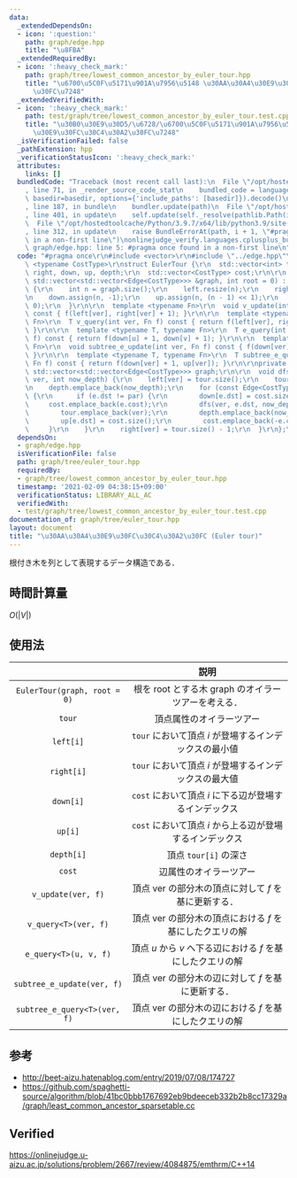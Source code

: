 ```yaml
---
data:
  _extendedDependsOn:
  - icon: ':question:'
    path: graph/edge.hpp
    title: "\u8FBA"
  _extendedRequiredBy:
  - icon: ':heavy_check_mark:'
    path: graph/tree/lowest_common_ancestor_by_euler_tour.hpp
    title: "\u6700\u5C0F\u5171\u901A\u7956\u5148 \u30AA\u30A4\u30E9\u30FC\u30C4\u30A2\
      \u30FC\u7248"
  _extendedVerifiedWith:
  - icon: ':heavy_check_mark:'
    path: test/graph/tree/lowest_common_ancestor_by_euler_tour.test.cpp
    title: "\u30B0\u30E9\u30D5/\u6728/\u6700\u5C0F\u5171\u901A\u7956\u5148 \u30AA\u30A4\
      \u30E9\u30FC\u30C4\u30A2\u30FC\u7248"
  _isVerificationFailed: false
  _pathExtension: hpp
  _verificationStatusIcon: ':heavy_check_mark:'
  attributes:
    links: []
  bundledCode: "Traceback (most recent call last):\n  File \"/opt/hostedtoolcache/Python/3.9.7/x64/lib/python3.9/site-packages/onlinejudge_verify/documentation/build.py\"\
    , line 71, in _render_source_code_stat\n    bundled_code = language.bundle(stat.path,\
    \ basedir=basedir, options={'include_paths': [basedir]}).decode()\n  File \"/opt/hostedtoolcache/Python/3.9.7/x64/lib/python3.9/site-packages/onlinejudge_verify/languages/cplusplus.py\"\
    , line 187, in bundle\n    bundler.update(path)\n  File \"/opt/hostedtoolcache/Python/3.9.7/x64/lib/python3.9/site-packages/onlinejudge_verify/languages/cplusplus_bundle.py\"\
    , line 401, in update\n    self.update(self._resolve(pathlib.Path(included), included_from=path))\n\
    \  File \"/opt/hostedtoolcache/Python/3.9.7/x64/lib/python3.9/site-packages/onlinejudge_verify/languages/cplusplus_bundle.py\"\
    , line 312, in update\n    raise BundleErrorAt(path, i + 1, \"#pragma once found\
    \ in a non-first line\")\nonlinejudge_verify.languages.cplusplus_bundle.BundleErrorAt:\
    \ graph/edge.hpp: line 5: #pragma once found in a non-first line\n"
  code: "#pragma once\r\n#include <vector>\r\n#include \"../edge.hpp\"\r\n\r\ntemplate\
    \ <typename CostType>\r\nstruct EulerTour {\r\n  std::vector<int> tour, left,\
    \ right, down, up, depth;\r\n  std::vector<CostType> cost;\r\n\r\n  EulerTour(const\
    \ std::vector<std::vector<Edge<CostType>>> &graph, int root = 0) : graph(graph)\
    \ {\r\n    int n = graph.size();\r\n    left.resize(n);\r\n    right.resize(n);\r\
    \n    down.assign(n, -1);\r\n    up.assign(n, (n - 1) << 1);\r\n    dfs(-1, root,\
    \ 0);\r\n  }\r\n\r\n  template <typename Fn>\r\n  void v_update(int ver, Fn f)\
    \ const { f(left[ver], right[ver] + 1); }\r\n\r\n  template <typename T, typename\
    \ Fn>\r\n  T v_query(int ver, Fn f) const { return f(left[ver], right[ver] + 1);\
    \ }\r\n\r\n  template <typename T, typename Fn>\r\n  T e_query(int u, int v, Fn\
    \ f) const { return f(down[u] + 1, down[v] + 1); }\r\n\r\n  template <typename\
    \ Fn>\r\n  void subtree_e_update(int ver, Fn f) const { f(down[ver] + 1, up[ver]);\
    \ }\r\n\r\n  template <typename T, typename Fn>\r\n  T subtree_e_query(int ver,\
    \ Fn f) const { return f(down[ver] + 1, up[ver]); }\r\n\r\nprivate:\r\n  const\
    \ std::vector<std::vector<Edge<CostType>>> graph;\r\n\r\n  void dfs(int par, int\
    \ ver, int now_depth) {\r\n    left[ver] = tour.size();\r\n    tour.emplace_back(ver);\r\
    \n    depth.emplace_back(now_depth);\r\n    for (const Edge<CostType> &e : graph[ver])\
    \ {\r\n      if (e.dst != par) {\r\n        down[e.dst] = cost.size();\r\n   \
    \     cost.emplace_back(e.cost);\r\n        dfs(ver, e.dst, now_depth + 1);\r\n\
    \        tour.emplace_back(ver);\r\n        depth.emplace_back(now_depth);\r\n\
    \        up[e.dst] = cost.size();\r\n        cost.emplace_back(-e.cost);\r\n \
    \     }\r\n    }\r\n    right[ver] = tour.size() - 1;\r\n  }\r\n};\r\n"
  dependsOn:
  - graph/edge.hpp
  isVerificationFile: false
  path: graph/tree/euler_tour.hpp
  requiredBy:
  - graph/tree/lowest_common_ancestor_by_euler_tour.hpp
  timestamp: '2021-02-09 04:38:15+09:00'
  verificationStatus: LIBRARY_ALL_AC
  verifiedWith:
  - test/graph/tree/lowest_common_ancestor_by_euler_tour.test.cpp
documentation_of: graph/tree/euler_tour.hpp
layout: document
title: "\u30AA\u30A4\u30E9\u30FC\u30C4\u30A2\u30FC (Euler tour)"
---
```


根付き木を列として表現するデータ構造である．


## 時間計算量

$O(\lvert V \rvert)$


## 使用法

||説明|
|:--:|:--:|
|`EulerTour(graph, root = 0)`|根を $\mathrm{root}$ とする木 $\mathrm{graph}$ のオイラーツアーを考える．|
|`tour`|頂点属性のオイラーツアー|
|`left[i]`|`tour` において頂点 $i$ が登場するインデックスの最小値|
|`right[i]`|`tour` において頂点 $i$ が登場するインデックスの最大値|
|`down[i]`|`cost` において頂点 $i$ に下る辺が登場するインデックス|
|`up[i]`|`cost` において頂点 $i$ から上る辺が登場するインデックス|
|`depth[i]`|頂点 `tour[i]` の深さ|
|`cost`|辺属性のオイラーツアー|
|`v_update(ver, f)`|頂点 $\mathrm{ver}$ の部分木の頂点に対して $f$ を基に更新する．|
|`v_query<T>(ver, f)`|頂点 $\mathrm{ver}$ の部分木の頂点における $f$ を基にしたクエリの解|
|`e_query<T>(u, v, f)`|頂点 $u$ から $v$ へ下る辺における $f$ を基にしたクエリの解|
|`subtree_e_update(ver, f)`|頂点 $\mathrm{ver}$ の部分木の辺に対して $f$ を基に更新する．|
|`subtree_e_query<T>(ver, f)`|頂点 $\mathrm{ver}$ の部分木の辺における $f$ を基にしたクエリの解|


## 参考

- http://beet-aizu.hatenablog.com/entry/2019/07/08/174727
- https://github.com/spaghetti-source/algorithm/blob/41bc0bbb1767692eb9bdeeceb332b2b8cc17329a/graph/least_common_ancestor_sparsetable.cc


## Verified

https://onlinejudge.u-aizu.ac.jp/solutions/problem/2667/review/4084875/emthrm/C++14
